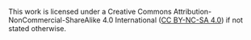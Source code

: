 This work is licensed under a Creative Commons Attribution-NonCommercial-ShareAlike 4.0 International (<a href='https://creativecommons.org/licenses/by-nc-sa/4.0/'>CC BY-NC-SA 4.0</a>) if not stated otherwise.
